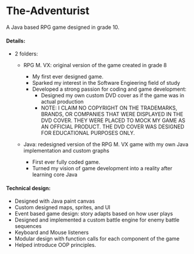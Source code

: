 # The-Adventurist
A Java based RPG game designed in grade 10.

#### Details:
- 2 folders:
    - RPG M. VX: original version of the game created in grade 8
        - My first ever designed game.
        - Sparked my interest in the Software Engieering field of study
        - Developed a strong passion for coding and game development:
            - Designed my own custom DVD cover as if the game was in actual production
            - NOTE: I CLAIM NO COPYRIGHT ON THE TRADEMARKS, BRANDS, OR COMPANIES THAT WERE DISPLAYED IN THE DVD COVER. THEY WERE PLACED TO MOCK MY GAME AS AN OFFICIAL PRODUCT. THE DVD COVER WAS DESIGNED FOR EDUCATIONAL PURPOSES ONLY.

    - Java: redesigned version of the RPG M. VX game with my own Java implementation and custom graphs 
        - First ever fully coded game.
        - Turned my vision of game development into a reality after learning core Java

#### Technical design:
- Designed with Java paint canvas
- Custom designed maps, sprites, and UI
- Event based game design: story adapts based on how user plays
- Designed and implemented a custom battle engine for enemy battle sequences
- Keyboard and Mouse listeners
- Modular design with function calls for each component of the game
- Helped introduce OOP principles.